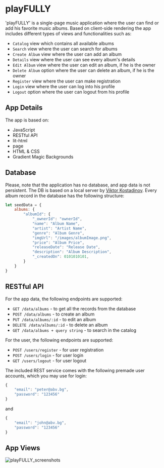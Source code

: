 # playFULLY

'playFULLY' is a single-page music application where the user can find or add his favorite music albums. Based on client-side rendering the app includes different types of views and functionalities such as:

- `Catalog` view which contains all available albums
- `Search` view where the user can search for albums
- `Create Album` view where the user can add an album
- `Details` view where the user can see every album's details
- `Edit Album` view where the user can edit an album, if he is the owner
- `Delete Album` option where the user can delete an album, if he is the owner
- `Register` view where the user can make registration
- `Login` view where the user can log into his profile
- `Logout` option where the user can logout from his profile

## App Details

The app is based on:

- JavaScript
- RESTful API
- lit-html
- page
- HTML & CSS
- Gradient Magic Backgrounds

## Database

Please, note that the application has no database, and app data is not persistent. The DB is based on a local server by [Viktor Kostadinov](https://github.com/viktorpts). Every album record in the database has the following structure:

```javascript
let seedData = {
    albums: {
        "albumId": {
            "_ownerId": "ownerId",
            "name": "Album Name",
            "artist": "Artist Name",
            "genre": "Album Genre",
            "imgUrl": "/images/albumImage.png",
            "price": "Album Price",
            "releaseDate": "Release Date",
            "description": "Album Description",
            "_createdOn": 0101010101,
        }
    }
}
```

## RESTful API

For the app data, the following endpoints are supported:

- `GET /data/albums` - to get all the records from the database
- `POST /data/albums` - to create an album
- `PUT /data/albums/:id` - to edit an album
- `DELETE /data/albums/:id` - to delete an album
- `GET /data/albums + query string` - to search in the catalog

For the user, the following endpoints are supported:

- `POST /users/register` - for user registration
- `POST /users/login` - for user login
- `GET /users/logout` - for user logout

The included REST service comes with the following premade user accounts, which you may use for login:

```javascript
{
    "email": "peter@abv.bg",
    "password": "123456" 
}
```

and

```javascript
{
    "email": "john@abv.bg",
    "password": "123456" 
}
```

## App Views

![playFULLY_screenshots](https://github.com/yopopova/playFULLY/assets/59256039/a95131c4-8034-4f0b-86df-c43daf12d245)

<!-- Desktop View -->
<!-- ![playFULLY-desktop](https://github.com/yopopova/playFULLY/assets/59256039/37e464a4-bead-4536-836e-6a24456cfe83) -->

<!-- Mobile View -->
<!-- ![playFULLY-mobile](https://github.com/yopopova/playFULLY/assets/59256039/9bdd3446-0e32-4f7b-838c-686066c79206) -->